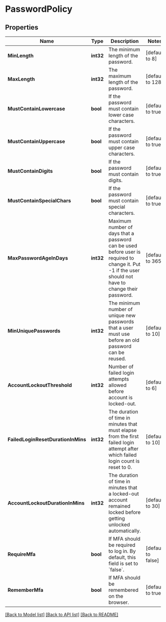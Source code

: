 # PasswordPolicy

## Properties
Name | Type | Description | Notes
------------ | ------------- | ------------- | -------------
**MinLength** | **int32** | The minimum length of the password. | [default to 8]
**MaxLength** | **int32** | The maximum length of the password. | [default to 128]
**MustContainLowercase** | **bool** | If the password must contain lower case characters. | [default to true]
**MustContainUppercase** | **bool** | If the password must contain upper case characters. | [default to true]
**MustContainDigits** | **bool** | If the password must contain digits. | [default to true]
**MustContainSpecialChars** | **bool** | If the password must contain special characters. | [default to true]
**MaxPasswordAgeInDays** | **int32** | Maximum number of days that a password can be used before user is required to change it. Put -1 if the user should not have to change their password. | [default to 365]
**MinUniquePasswords** | **int32** | The minimum number of unique new passwords that a user must use before an old password can be reused. | [default to 10]
**AccountLockoutThreshold** | **int32** | Number of failed login attempts allowed before account is locked-out. | [default to 6]
**FailedLoginResetDurationInMins** | **int32** | The duration of time in minutes that must elapse from the first failed login attempt after which failed login count is reset to 0. | [default to 10]
**AccountLockoutDurationInMins** | **int32** | The duration of time in minutes that a locked-out account remained locked before getting unlocked automatically. | [default to 30]
**RequireMfa** | **bool** | If MFA should be required to log in. By default, this field is set to &#x60;false&#x60;. | [default to false]
**RememberMfa** | **bool** | If MFA should be remembered on the browser. | [default to true]

[[Back to Model list]](../README.md#documentation-for-models) [[Back to API list]](../README.md#documentation-for-api-endpoints) [[Back to README]](../README.md)

